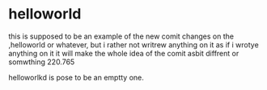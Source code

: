 # helloworld

this is supposed to be an example of the new comit changes on the ,helloworld or whatever, but i rather not writrew anything on it as if i wrotye anything on it it will make the whole idea of the comit asbit diffrent or somwthing 220.765 


helloworlkd is pose to be an emptty one.
